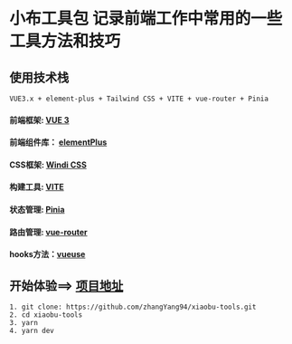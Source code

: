 # 小布工具包 记录前端工作中常用的一些工具方法和技巧

## 使用技术栈

```
VUE3.x + element-plus + Tailwind CSS + VITE + vue-router + Pinia
```

#### 前端框架:   [VUE 3](https://vue3js.cn/)

#### 前端组件库：  [elementPlus](https://element-plus.org/zh-CN/component/button.html)

#### CSS框架:   [Windi CSS](https://cn.windicss.org/guide/)

#### 构建工具: [VITE](https://cn.vitejs.dev/guide/)

#### 状态管理: [Pinia](https://pinia.web3doc.top/)

#### 路由管理: [vue-router](https://router.vuejs.org/zh/guide/)

#### hooks方法：[vueuse](https://vueuse.org/)

## 开始体验==> [项目地址](https://github.com/zhangYang94/xiaobu-tools)

```
1. git clone: https://github.com/zhangYang94/xiaobu-tools.git
2. cd xiaobu-tools
3. yarn
4. yarn dev
```
